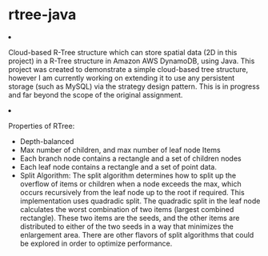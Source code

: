 # rtree-java

<li>
<p>Cloud-based R-Tree structure which can store spatial data (2D in this project) in a R-Tree structure in Amazon AWS DynamoDB, using Java. This project was created to demonstrate a simple cloud-based tree structure, however I am currently working on extending it to use any persistent storage (such as MySQL) via the strategy design pattern. This is in progress and far beyond the scope of the original assignment.</p>
</li>
<li>
<p>Properties of RTree:
<ul> 
	<li>Depth-balanced</li>
	<li>Max number of children, and max number of leaf node Items</li>
	<li>Each branch node contains a rectangle and a set of children nodes</li>
	<li>Each leaf node contains a rectangle and a set of point data.</li>
	<li>Split Algorithm: The split algorithm determines how to split up the overflow of items or children when a node exceeds the max, which occurs recursively from the leaf node up to the root if required. This implementation uses quadradic split. The quadradic split in the leaf node calculates the worst combination of two items (largest combined rectangle). These two items are the seeds, and the other items are distributed to either of the two seeds in a way that minimizes the enlargement area. There are other flavors of split algorithms that could be explored in order to optimize performance.</li>
</ul>
</p>
</li>